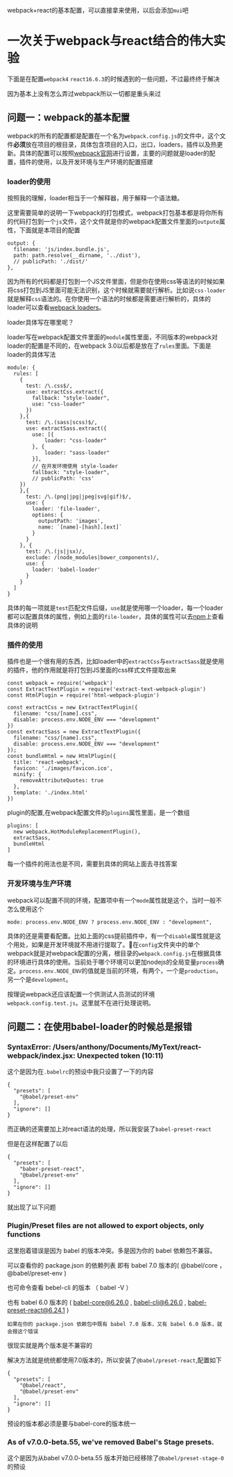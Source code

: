 webpack+react的基本配置，可以直接拿来使用，以后会添加`mui`吧

# 一次关于webpack与react结合的伟大实验
下面是在配置`webpack4` `react16.6.3`的时候遇到的一些问题，不过最终终于解决

因为基本上没有怎么弄过webpack所以一切都是重头来过

## 问题一：webpack的基本配置
webpack的所有的配置都是配置在一个名为`webpack.config.js`的文件中，这个文件**必须**放在项目的根目录，具体包含项目的入口，出口，loaders，插件以及热更新。具体的配置可以按照[webpack官网](https://webpack.docschina.org/concepts/)进行设置，主要的问题就是loader的配置，插件的使用，以及开发环境与生产环境的配置搭建

### loader的使用
按照我的理解，loader相当于一个解释器，用于解释一个语法糖。

这里需要简单的说明一下webpack的打包模式，webpack打包基本都是将你所有的代码打包到一个`js`文件，这个文件就是你的webpack配置文件里面的`outpute`属性，下面就是本项目的配置
```
output: {
  filename: 'js/index.bundle.js',
  path: path.resolve(__dirname, '../dist'),
  // publicPath: './dist/'
},
```
因为所有的代码都是打包到一个JS文件里面，但是你在使用css等语法的时候如果将css打包到JS里面可能无法识别，这个时候就需要就行解析。比如说`css-loader`就是解释`css`语法的。在你使用一个语法的时候都是需要进行解析的，具体的loader可以查看[webpack loaders](https://webpack.docschina.org/loaders/)。

loader具体写在哪里呢？

loader写在webpack配置文件里面的`module`属性里面，不同版本的webpack对loader的配置是不同的，在webpack 3.0以后都是放在了`rules`里面。下面是loader的具体写法
```
module: {
  rules: [
    {
      test: /\.css$/,
      use: extractCss.extract({
        fallback: "style-loader",
        use: "css-loader"
      })
    },{
      test: /\.(sass|scss)$/,
      use: extractSass.extract({
        use: [{
            loader: "css-loader"
        }, {
            loader: "sass-loader"
        }],
        // 在开发环境使用 style-loader
        fallback: "style-loader",
        // publicPath: 'css'
    })
    },{
      test: /\.(png|jpg|jpeg|svg|gif)$/,
      use: {
        loader: 'file-loader',
        options: {
          outputPath: 'images',
          name: `[name]-[hash].[ext]`
        }
      }
    }, {
      test: /\.(js|jsx)/,
      exclude: /(node_modules|bower_components)/,
      use: {
        loader: 'babel-loader'
      }
    }
  ]
}
```
具体的每一项就是`test`匹配文件后缀，`use`就是使用哪一个loader，每一个loader都可以配置具体的属性，例如上面的`file-loader`，具体的属性可以去[npm](https://www.npmjs.com/)上查看具体的说明

### 插件的使用
插件也是一个很有用的东西，比如loader中的`extractCss`与`extractSass`就是使用的插件，他的作用就是将打包到JS里面的css样式文件提取出来
```
const webpack = require('webpack')
const ExtractTextPlugin = require('extract-text-webpack-plugin')
const HtmlPlugin = require('html-webpack-plugin')

const extractCss = new ExtractTextPlugin({
  filename: "css/[name].css",
  disable: process.env.NODE_ENV === "development"
})
const extractSass = new ExtractTextPlugin({
  filename: "css/[name].css",
  disable: process.env.NODE_ENV === "development"
});
const bundleHtml = new HtmlPlugin({
  title: 'react-webpack',
  favicon: './images/favicon.ico',
  minify: {
    removeAttributeQuotes: true
  },
  template: './index.html'
})
```
plugin的配置,在webpack配置文件的`plugins`属性里面，是一个数组
```
plugins: [
  new webpack.HotModuleReplacementPlugin(),
  extractSass,
  bundleHtml
]
```
每一个插件的用法也是不同，需要到具体的网站上面去寻找答案

### 开发环境与生产环境
webpack可以配置不同的环境，配置项中有一个`mode`属性就是这个，当时一般不怎么使用这个
```
mode: process.env.NODE_ENV ? process.env.NODE_ENV : "development",
```
具体的还是需要看配置。比如上面的css提前插件中，有一个`disable`属性就是这个用处，如果是开发环境就不用进行提取了。在`config`文件夹中的单个webpack就是对webpack配置的分离，根目录的`webpack.config.js`在根据具体的环境进行具体的使用。当前处于哪个环境可以更加nodejs的全局变量`process`确定。`process.env.NODE_ENV`的值就是当前的环境，有两个，一个是`production`，另一个是`development`。

按理说webpack还应该配置一个供测试人员测试的环境`webpack.config.test.js`。这里就不在进行处理说明。

## 问题二：在使用babel-loader的时候总是报错
### SyntaxError: /Users/anthony/Documents/MyText/react-webpack/index.jsx: Unexpected token (10:11)

这个是因为在`.babelrc`的预设中我只设置了一下的内容
```
{
  "presets": [
    "@babel/preset-env"
  ],
  "ignore": []
}
```
而正确的还需要加上对react语法的处理，所以我安装了`babel-preset-react`

但是在这样配置了以后
```
{
  "presets": [
    "baber-preset-react",
    "@babel/preset-env"
  ],
  "ignore": []
}
```
就出现了以下问题

### Plugin/Preset files are not allowed to export objects, only functions
这里抱着错误是因为 babel 的版本冲突。多是因为你的 babel 依赖包不兼容。

可以查看你的 package.json 的依赖列表
即有 babel 7.0 版本的( @babel/core ， @babel/preset-env )

也可命令查看 bebel-cli 的版本 （ babel -V ）

也有 babel 6.0 版本的 ( babel-core@6.26.0 , babel-cli@6.26.0 , babel-preset-react@6.24.1 )

`如果在你的 package.json 依赖包中既有 babel 7.0 版本，又有 babel 6.0 版本，就会报这个错误`

很现实就是两个版本是不兼容的

解决方法就是统统都使用7.0版本的，所以安装了`@babel/preset-react`,配置如下
```
{
  "presets": [
    "@babel/react",
    "@babel/preset-env"
  ],
  "ignore": []
}
```
预设的版本都必须是要与babel-core的版本统一

### As of v7.0.0-beta.55, we've removed Babel's Stage presets.
这个是因为从babel v7.0.0-beta.55 版本开始已经移除了`@babel/preset-stage-0`的预设